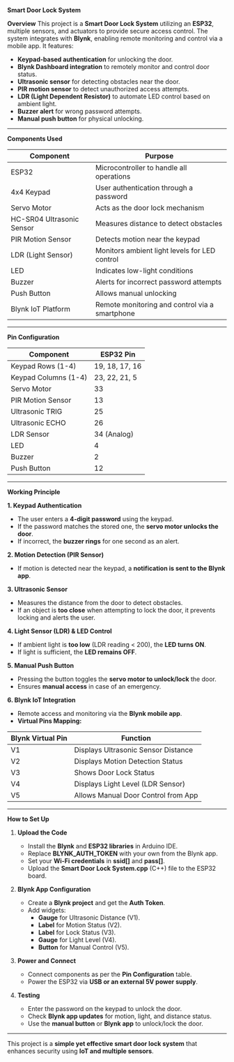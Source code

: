 **Smart Door Lock System**

**Overview**
This project is a **Smart Door Lock System** utilizing an **ESP32**, multiple sensors, and actuators to provide secure access control. The system integrates with **Blynk**, enabling remote monitoring and control via a mobile app. It features:  

- **Keypad-based authentication** for unlocking the door.  
- **Blynk Dashboard integration** to remotely monitor and control door status.  
- **Ultrasonic sensor** for detecting obstacles near the door.  
- **PIR motion sensor** to detect unauthorized access attempts.  
- **LDR (Light Dependent Resistor)** to automate LED control based on ambient light.  
- **Buzzer alert** for wrong password attempts.  
- **Manual push button** for physical unlocking.  

---

**Components Used**  

| Component                  | Purpose |
|----------------------------|---------|
| ESP32                      | Microcontroller to handle all operations |
| 4x4 Keypad                 | User authentication through a password |
| Servo Motor                | Acts as the door lock mechanism |
| HC-SR04 Ultrasonic Sensor  | Measures distance to detect obstacles |
| PIR Motion Sensor          | Detects motion near the keypad |
| LDR (Light Sensor)         | Monitors ambient light levels for LED control |
| LED                        | Indicates low-light conditions |
| Buzzer                     | Alerts for incorrect password attempts |
| Push Button                | Allows manual unlocking |
| Blynk IoT Platform         | Remote monitoring and control via a smartphone |

---

**Pin Configuration**  

| Component               | ESP32 Pin |
|-------------------------|----------|
| Keypad Rows (1-4)       | 19, 18, 17, 16 |
| Keypad Columns (1-4)    | 23, 22, 21, 5 |
| Servo Motor             | 33 |
| PIR Motion Sensor       | 13 |
| Ultrasonic TRIG         | 25 |
| Ultrasonic ECHO         | 26 |
| LDR Sensor              | 34 (Analog) |
| LED                     | 4 |
| Buzzer                  | 2 |
| Push Button             | 12 |

---

**Working Principle**  

**1. Keypad Authentication**  
- The user enters a **4-digit password** using the keypad.  
- If the password matches the stored one, the **servo motor unlocks the door**.  
- If incorrect, the **buzzer rings** for one second as an alert.  

**2. Motion Detection (PIR Sensor)**  
- If motion is detected near the keypad, a **notification is sent to the Blynk app**.  

**3. Ultrasonic Sensor**  
- Measures the distance from the door to detect obstacles.  
- If an object is **too close** when attempting to lock the door, it prevents locking and alerts the user.  

**4. Light Sensor (LDR) & LED Control**  
- If ambient light is **too low** (LDR reading < 200), the **LED turns ON**.  
- If light is sufficient, the **LED remains OFF**.  

**5. Manual Push Button**  
- Pressing the button toggles the **servo motor to unlock/lock** the door.  
- Ensures **manual access** in case of an emergency.  

**6. Blynk IoT Integration**  
- Remote access and monitoring via the **Blynk mobile app**.  
- **Virtual Pins Mapping:**  

| Blynk Virtual Pin | Function |
|------------------|----------|
| V1 | Displays Ultrasonic Sensor Distance |
| V2 | Displays Motion Detection Status |
| V3 | Shows Door Lock Status |
| V4 | Displays Light Level (LDR Sensor) |
| V5 | Allows Manual Door Control from App |

---

**How to Set Up**  

1. **Upload the Code**  
   - Install the **Blynk** and **ESP32 libraries** in Arduino IDE.  
   - Replace **BLYNK_AUTH_TOKEN** with your own from the Blynk app.  
   - Set your **Wi-Fi credentials** in **ssid[]** and **pass[]**.  
   - Upload the **Smart Door Lock System.cpp** (C++) file to the ESP32 board.  

2. **Blynk App Configuration**  
   - Create a **Blynk project** and get the **Auth Token**.  
   - Add widgets:  
     - **Gauge** for Ultrasonic Distance (V1).  
     - **Label** for Motion Status (V2).  
     - **Label** for Lock Status (V3).  
     - **Gauge** for Light Level (V4).  
     - **Button** for Manual Control (V5).  

3. **Power and Connect**  
   - Connect components as per the **Pin Configuration** table.  
   - Power the ESP32 via **USB or an external 5V power supply**.  

4. **Testing**  
   - Enter the password on the keypad to unlock the door.  
   - Check **Blynk app updates** for motion, light, and distance status.  
   - Use the **manual button** or **Blynk app** to unlock/lock the door.  

---

This project is a **simple yet effective smart door lock system** that enhances security using **IoT and multiple sensors**. 
